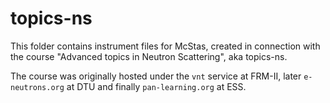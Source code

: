 # topics-ns

This folder contains instrument files for McStas, created in
connection with the course "Advanced topics in Neutron Scattering", aka
topics-ns.

The course was originally hosted under the `vnt` service at FRM-II,
later `e-neutrons.org` at DTU and finally `pan-learning.org` at
ESS.
